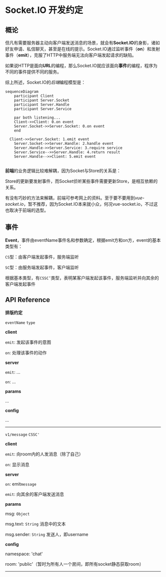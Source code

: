 # Socket.IO 开发约定

## 概论

但凡有需要服务器主动向客户端发送消息的场景，就会有**Socket.IO**的身影，诸如好友申请、私信聊天，甚至是在线的提示。Socket.IO通过监听事件（**on**）和发射事件（**emit**），克服了HTTP中服务端无法向客户端发起请求的缺陷。

如果说HTTP是面向**URL**的编程，那么Socket.IO就应该面向**事件**的编程，程序为不同的事件提供不同的服务。

综上所述，Socket.IO的*后端*编程模型是：

```mermaid
sequenceDiagram
	participant Client
	participant Server.Socket
	participant Server.Handle
	participant Server.Service
	
	par both listening...
	Client->>Client: 0.on event
	Server.Socket->>Server.Socket: 0.on event
	end
	
  Client->>Server.Socket: 1.emit event
	Server.Socket->>Server.Handle: 2.handle event
	Server.Handle->>Server.Service: 3.require service
	Server.Service-->>Server.Handle: 4.return result
	Server.Handle-->>Client: 5.emit event
	
```



**前端**的业务逻辑比较难解耦，因为Socket与Store的关系是：

Store的更新要发射事件，而Socket侦听某些事件需要更新Store，是相互依赖的关系。

有没有巧妙的方法来解耦，前端可参考网上的资料。至于要不要用到*vue-socket.io*，暂不推荐，因为Socket.IO本来就小众，何况vue-socket.io，不过这也取决于前端的选型。



## 事件

**Event**，事件由eventName事件名和参数确定，根据emit方和on方，event的基本类型有：

`CS`型：由客户端发起事件，服务端监听

`SC`型：由服务端发起事件，客户端监听

根据基本类型，有`CSSC’`类型，表明某客户端发起该事件，服务端监听并向其余的客户端发起事件



## API Reference

**排版约定**

`eventName`  `type`

**client**

`emit`: 发起该事件的意图

`on`: 处理该事件的动作

**server**

`emit`: ...

`on`: ...

**params**

...

**config**

...

---

`v1/message` `CSSC'`

**client**

`emit`: 向room内的人发消息（除了自己）

`on`: 显示消息

**server**

`on`: emit`message`

`emit`: 向其余的客户端发送消息

**params**

msg: `Object`

msg.text: `String` 消息中的文本

msg.sender: `String` 发送人，即username

**config**

namespace: 'chat'

room: 'public'（暂时为所有人一个房间，即所有socket静态获取room）

---

